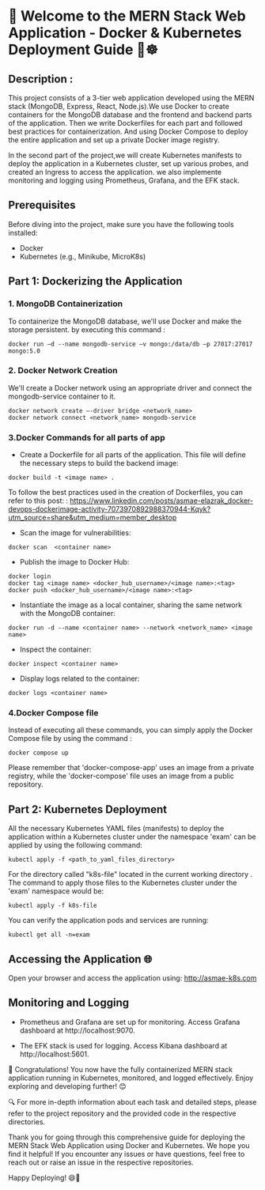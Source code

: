 # 🚀 Welcome to the MERN Stack Web Application - Docker & Kubernetes Deployment Guide 🐳☸️

## Description : 
This project consists of a 3-tier web application developed using the MERN stack (MongoDB, Express, React, Node.js).We use Docker to create containers for the MongoDB database and the frontend and backend parts of the application. Then we  write Dockerfiles for each part and followed best practices for containerization. And using Docker Compose to deploy the entire application and set up a private Docker image registry.

In the second part of the project,we will create Kubernetes manifests to deploy the application in a Kubernetes cluster, set up various probes, and created an Ingress to access the application. we also implemente monitoring and logging using Prometheus, Grafana, and the EFK stack.

## Prerequisites
Before diving into the project, make sure you have the following tools installed:
* Docker
* Kubernetes (e.g., Minikube, MicroK8s)
  
## Part 1: Dockerizing the Application

### 1. MongoDB Containerization
To containerize the MongoDB database, we'll use Docker and make the storage persistent. by executing this command :

```shell
docker run –d --name mongodb-service –v mongo:/data/db –p 27017:27017 mongo:5.0
```
### 2. Docker Network Creation
We'll create a Docker network using an appropriate driver and connect the mongodb-service container to it.
```shell
docker network create –-driver bridge <network_name>
docker network connect <network_name> mongodb-service
```
### 3.Docker Commands for all parts of app 
* Create a Dockerfile for all parts of the application. This file will define the necessary steps to build the backend image:
```shell
docker build -t <image name> .
```
To follow the best practices used in the creation of Dockerfiles, you can refer to this post: : https://www.linkedin.com/posts/asmae-elazrak_docker-devops-dockerimage-activity-7073970892988370944-Kqyk?utm_source=share&utm_medium=member_desktop

* Scan the image for vulnerabilities:
```shell
docker scan  <container name>
```

*  Publish the image to Docker Hub:
```shell
docker login
docker tag <image name> <docker_hub_username>/<image name>:<tag>
docker push <docker_hub_username>/<image name>:<tag>
```
*  Instantiate the image as a local container, sharing the same network with the MongoDB container:
```shell
docker run -d --name <container name> --network <network_name> <image name>
```
*  Inspect the container:
```shell
docker inspect <container name>
```
*  Display logs related to the container:
```shell
docker logs <container name>
```
### 4.Docker Compose file

Instead of executing all these commands, you can simply apply the Docker Compose file by using the command :
```shell
docker compose up
```
Please remember that 'docker-compose-app' uses an image from a private registry, while the 'docker-compose' file uses an image from a public repository.

##  Part 2: Kubernetes Deployment
All the necessary Kubernetes YAML files (manifests) to deploy the application within a Kubernetes cluster under the namespace 'exam' can be applied by using the following command:

```shell
kubectl apply -f <path_to_yaml_files_directory>
```
For the directory called "k8s-file" located in the current working directory . The command to apply those files to the Kubernetes cluster under the 'exam' namespace would be:
```shell
kubectl apply -f k8s-file
```
You can verify the application pods and services are running:
```shell
kubectl get all -n=exam
```
##  Accessing the Application 🌐

Open your browser and access the application using: http://asmae-k8s.com

##  Monitoring and Logging

* Prometheus and Grafana are set up for monitoring. Access Grafana dashboard at http://localhost:9070.

* The EFK stack is used for logging. Access Kibana dashboard at http://localhost:5601.

🎉 Congratulations! You now have the fully containerized MERN stack application running in Kubernetes, monitored, and logged effectively. Enjoy exploring and developing further! 😊

🔍 For more in-depth information about each task and detailed steps, please refer to the project repository and the provided code in the respective directories.

Thank you for going through this comprehensive guide for deploying the MERN Stack Web Application using Docker and Kubernetes. We hope you find it helpful! If you encounter any issues or have questions, feel free to reach out or raise an issue in the respective repositories.

Happy Deploying! 😄🚀
